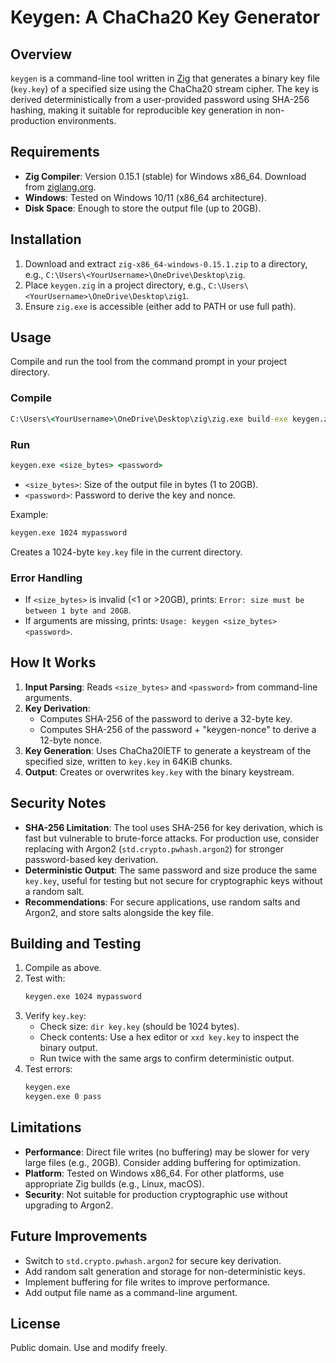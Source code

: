 # Keygen: A ChaCha20 Key Generator

## Overview
`keygen` is a command-line tool written in [Zig](https://ziglang.org/) that generates a binary key file (`key.key`) of a specified size using the ChaCha20 stream cipher. The key is derived deterministically from a user-provided password using SHA-256 hashing, making it suitable for reproducible key generation in non-production environments.

## Requirements
- **Zig Compiler**: Version 0.15.1 (stable) for Windows x86_64. Download from [ziglang.org](https://ziglang.org/download/0.15.1/zig-x86_64-windows-0.15.1.zip).
- **Windows**: Tested on Windows 10/11 (x86_64 architecture).
- **Disk Space**: Enough to store the output file (up to 20GB).

## Installation
1. Download and extract `zig-x86_64-windows-0.15.1.zip` to a directory, e.g., `C:\Users\<YourUsername>\OneDrive\Desktop\zig`.
2. Place `keygen.zig` in a project directory, e.g., `C:\Users\<YourUsername>\OneDrive\Desktop\zig1`.
3. Ensure `zig.exe` is accessible (either add to PATH or use full path).

## Usage
Compile and run the tool from the command prompt in your project directory.

### Compile
```cmd
C:\Users\<YourUsername>\OneDrive\Desktop\zig\zig.exe build-exe keygen.zig
```

### Run
```cmd
keygen.exe <size_bytes> <password>
```
- `<size_bytes>`: Size of the output file in bytes (1 to 20GB).
- `<password>`: Password to derive the key and nonce.

Example:
```cmd
keygen.exe 1024 mypassword
```
Creates a 1024-byte `key.key` file in the current directory.

### Error Handling
- If `<size_bytes>` is invalid (<1 or >20GB), prints: `Error: size must be between 1 byte and 20GB`.
- If arguments are missing, prints: `Usage: keygen <size_bytes> <password>`.

## How It Works
1. **Input Parsing**: Reads `<size_bytes>` and `<password>` from command-line arguments.
2. **Key Derivation**:
   - Computes SHA-256 of the password to derive a 32-byte key.
   - Computes SHA-256 of the password + "keygen-nonce" to derive a 12-byte nonce.
3. **Key Generation**: Uses ChaCha20IETF to generate a keystream of the specified size, written to `key.key` in 64KiB chunks.
4. **Output**: Creates or overwrites `key.key` with the binary keystream.

## Security Notes
- **SHA-256 Limitation**: The tool uses SHA-256 for key derivation, which is fast but vulnerable to brute-force attacks. For production use, consider replacing with Argon2 (`std.crypto.pwhash.argon2`) for stronger password-based key derivation.
- **Deterministic Output**: The same password and size produce the same `key.key`, useful for testing but not secure for cryptographic keys without a random salt.
- **Recommendations**: For secure applications, use random salts and Argon2, and store salts alongside the key file.

## Building and Testing
1. Compile as above.
2. Test with:
   ```cmd
   keygen.exe 1024 mypassword
   ```
3. Verify `key.key`:
   - Check size: `dir key.key` (should be 1024 bytes).
   - Check contents: Use a hex editor or `xxd key.key` to inspect the binary output.
   - Run twice with the same args to confirm deterministic output.
4. Test errors:
   ```cmd
   keygen.exe
   keygen.exe 0 pass
   ```

## Limitations
- **Performance**: Direct file writes (no buffering) may be slower for very large files (e.g., 20GB). Consider adding buffering for optimization.
- **Platform**: Tested on Windows x86_64. For other platforms, use appropriate Zig builds (e.g., Linux, macOS).
- **Security**: Not suitable for production cryptographic use without upgrading to Argon2.

## Future Improvements
- Switch to `std.crypto.pwhash.argon2` for secure key derivation.
- Add random salt generation and storage for non-deterministic keys.
- Implement buffering for file writes to improve performance.
- Add output file name as a command-line argument.

## License
Public domain. Use and modify freely.
